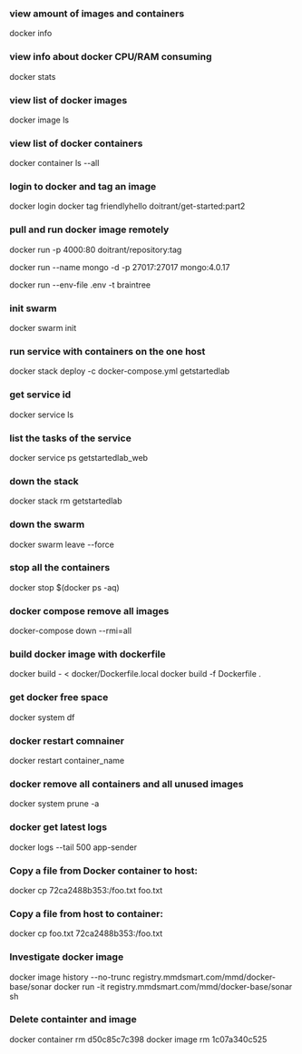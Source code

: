[tags]: <> (docker, stats, info)

### view amount of images and containers
docker info

### view info about docker CPU/RAM consuming
docker stats

### view list of docker images
docker image ls

### view list of docker containers
docker container ls --all

### login to docker and tag an image
docker login
docker tag friendlyhello doitrant/get-started:part2

### pull and run docker image remotely
docker run -p 4000:80 doitrant/repository:tag

docker run --name mongo -d -p 27017:27017 mongo:4.0.17

docker run --env-file .env -t braintree

### init swarm
docker swarm init

### run service with containers on the one host
docker stack deploy -c docker-compose.yml getstartedlab

### get service id
docker service ls

### list the tasks of the service
docker service ps getstartedlab_web

### down the stack
docker stack rm getstartedlab

### down the swarm
docker swarm leave --force

### stop all the containers
docker stop $(docker ps -aq)

### docker compose remove all images
docker-compose down --rmi=all

### build docker image with dockerfile
docker build - < docker/Dockerfile.local
docker build -f Dockerfile .

### get docker free space
docker system df

### docker restart comnainer 
docker restart container_name

### docker remove all containers and all unused images
docker system prune -a

### docker get latest logs
docker logs --tail 500 app-sender

### Copy a file from Docker container to host:
docker cp 72ca2488b353:/foo.txt foo.txt

### Copy a file from host to container: 
docker cp foo.txt 72ca2488b353:/foo.txt

### Investigate docker image
docker image history --no-trunc registry.mmdsmart.com/mmd/docker-base/sonar
docker run -it registry.mmdsmart.com/mmd/docker-base/sonar sh

### Delete containter and image
docker container rm d50c85c7c398
docker image rm 1c07a340c525 

[tags-end]: <>
